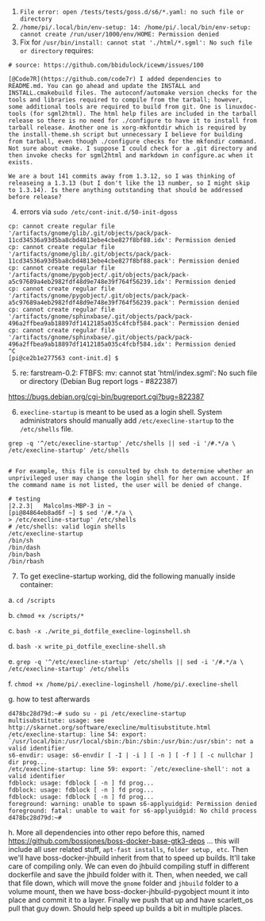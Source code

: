 1. `File error: open /tests/tests/goss.d/s6/*.yaml: no such file or directory`
2. `/home/pi/.local/bin/env-setup: 14: /home/pi/.local/bin/env-setup: cannot create /run/user/1000/env/HOME: Permission denied`
3. Fix for `/usr/bin/install: cannot stat './html/*.sgml': No such file or directory` requires:

```
# source: https://github.com/bbidulock/icewm/issues/100

[@Code7R](https://github.com/code7r) I added dependencies to README.md. You can go ahead and update the INSTALL and INSTALL.cmakebuild files. The autoconf/automake version checks for the tools and libraries required to compile from the tarball; however, some additional tools are required to build from git. One is linuxdoc-tools (for sgml2html). The html help files are included in the tarball release so there is no need for ./configure to have it to install from tarball release. Another one is xorg-mkfontdir which is required by the install-theme.sh script but unnecessary I believe for building from tarball, even though ./configure checks for the mkfondir command. Not sure about cmake. I suppose I could check for a .git directory and then invoke checks for sgml2html and markdown in configure.ac when it exists.

We are a bout 141 commits away from 1.3.12, so I was thinking of releaseing a 1.3.13 (but I don't like the 13 number, so I might skip to 1.3.14). Is there anything outstanding that should be addressed before release?
```

4. errors via `sudo /etc/cont-init.d/50-init-dgoss`

```
cp: cannot create regular file '/artifacts/gnome/glib/.git/objects/pack/pack-11cd34536a93d5ba8cbd4813ebe4cbe827f8bf88.idx': Permission denied
cp: cannot create regular file '/artifacts/gnome/glib/.git/objects/pack/pack-11cd34536a93d5ba8cbd4813ebe4cbe827f8bf88.pack': Permission denied
cp: cannot create regular file '/artifacts/gnome/pygobject/.git/objects/pack/pack-a5c97689a4eb2982fdf48d9e748e39f764f56239.idx': Permission denied
cp: cannot create regular file '/artifacts/gnome/pygobject/.git/objects/pack/pack-a5c97689a4eb2982fdf48d9e748e39f764f56239.pack': Permission denied
cp: cannot create regular file '/artifacts/gnome/sphinxbase/.git/objects/pack/pack-496a2ffbea9ab18897df1412185a035c4fcbf584.pack': Permission denied
cp: cannot create regular file '/artifacts/gnome/sphinxbase/.git/objects/pack/pack-496a2ffbea9ab18897df1412185a035c4fcbf584.idx': Permission denied
^C
[pi@ce2b1e277563 cont-init.d] $
```

5. re: farstream-0.2: FTBFS: mv: cannot stat 'html/index.sgml': No such file or directory (Debian Bug report logs - #822387)

https://bugs.debian.org/cgi-bin/bugreport.cgi?bug=822387


6. `execline-startup` is meant to be used as a login shell. System administrators should manually add `/etc/execline-startup` to the `/etc/shells` file.


```
grep -q '^/etc/execline-startup' /etc/shells || sed -i '/#.*/a \
/etc/execline-startup' /etc/shells
```

```

# For example, this file is consulted by chsh to determine whether an unprivileged user may change the login shell for her own account. If the command name is not listed, the user will be denied of change.

# testing
|2.2.3|   Malcolms-MBP-3 in ~
[pi@84864eb8ad6f ~] $ sed '/#.*/a \
> /etc/execline-startup' /etc/shells
# /etc/shells: valid login shells
/etc/execline-startup
/bin/sh
/bin/dash
/bin/bash
/bin/rbash
````

7. To get execline-startup working, did the following manually inside container:

a. `cd /scripts`

b. `chmod +x /scripts/*`

c. `bash -x ./write_pi_dotfile_execline-loginshell.sh`

d. `bash -x write_pi_dotfile_execline-shell.sh`

e. `grep -q '^/etc/execline-startup' /etc/shells || sed -i '/#.*/a \
/etc/execline-startup' /etc/shells`

f. `chmod +x /home/pi/.execline-loginshell /home/pi/.execline-shell`

g. how to test afterwards

```
d478bc28d79d:~# sudo su - pi /etc/execline-startup
multisubstitute: usage: see http://skarnet.org/software/execline/multisubstitute.html
/etc/execline-startup: line 54: export: `/usr/local/bin:/usr/local/sbin:/bin:/sbin:/usr/bin:/usr/sbin': not a valid identifier
s6-envdir: usage: s6-envdir [ -I | -i ] [ -n ] [ -f ] [ -c nullchar ] dir prog...
/etc/execline-startup: line 59: export: `/etc/execline-shell': not a valid identifier
fdblock: usage: fdblock [ -n ] fd prog...
fdblock: usage: fdblock [ -n ] fd prog...
fdblock: usage: fdblock [ -n ] fd prog...
foreground: warning: unable to spawn s6-applyuidgid: Permission denied
foreground: fatal: unable to wait for s6-applyuidgid: No child process
d478bc28d79d:~#
```

h. More all dependencies into other repo before this, named https://github.com/bossjones/boss-docker-base-gtk3-deps ... this will include all user related stuff, `apt-fast installs`, `folder setup, etc`. Then we'll have boss-docker-jhbuild inherit from that to speed up builds. It'll take care of compiling only. We can even do jhbuild compiling stuff in different dockerfile and save the jhbuild folder with it. Then, when needed, we call that file down, which will move the `gnome` folder and `jhbuild` folder to a volume mount, then we have boss-docker-jhbuild-pygobject mount it into place and commit it to a layer. Finally we push that up and have scarlett_os pull that guy down. Should help speed up builds a bit in multiple places.
